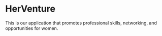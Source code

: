 # HerVenture
This is our application that promotes professional skills, networking, and opportunities for women.
